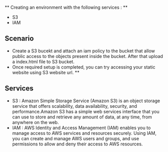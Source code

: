 ** Creating an environment with the following services : **
	
- S3
- IAM

## Scenario 

- Create a S3 bucekt and attach an iam policy to the bucket that allow public access to the objects present inside the bucket. After that upload a index.html file to S3 bucket.
- Once required setup is completed, you can try accessing your static website using S3 website url. **

## Services

- S3 : Amazon Simple Storage Service (Amazon S3) is an object storage service that offers scalability, data availability, security, and performance.Amazon S3 has a simple web services interface that you can use to store and retrieve any amount of data, at any time, from anywhere on the web.
- IAM : AWS Identity and Access Management (IAM) enables you to manage access to AWS services and resources securely. Using IAM, you can create and manage AWS users and groups, and use permissions to allow and deny their access to AWS resources. 
